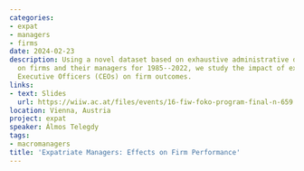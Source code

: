 ```yaml
---
categories:
- expat
- managers
- firms
date: 2024-02-23
description: Using a novel dataset based on exhaustive administrative data from Hungary
  on firms and their managers for 1985--2022, we study the impact of expatriate Chief
  Executive Officers (CEOs) on firm outcomes.
links:
- text: Slides
  url: https://wiiw.ac.at/files/events/16-fiw-foko-program-final-n-659.pdf
location: Vienna, Austria
project: expat
speaker: Álmos Telegdy
tags:
- macromanagers
title: 'Expatriate Managers: Effects on Firm Performance'
---
```

